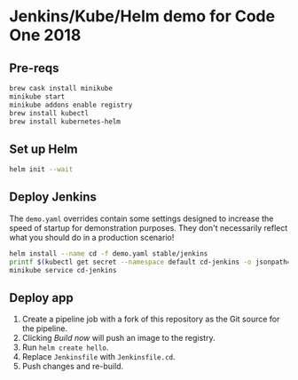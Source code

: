 # Jenkins/Kube/Helm demo for Code One 2018

## Pre-reqs

```bash
brew cask install minikube
minikube start
minikube addons enable registry
brew install kubectl
brew install kubernetes-helm
```

## Set up Helm

```bash
helm init --wait
```

## Deploy Jenkins

The `demo.yaml` overrides contain some settings designed to increase the speed of startup for demonstration purposes. They don't necessarily reflect what you should do in a production scenario!

```bash
helm install --name cd -f demo.yaml stable/jenkins
printf $(kubectl get secret --namespace default cd-jenkins -o jsonpath="{.data.jenkins-admin-password}" | base64 --decode);echo
minikube service cd-jenkins
```

## Deploy app

1. Create a pipeline job with a fork of this repository as the Git source for the pipeline.
2. Clicking *Build now* will push an image to the registry.
3. Run `helm create hello`.
4. Replace `Jenkinsfile` with `Jenkinsfile.cd`.
5. Push changes and re-build.
